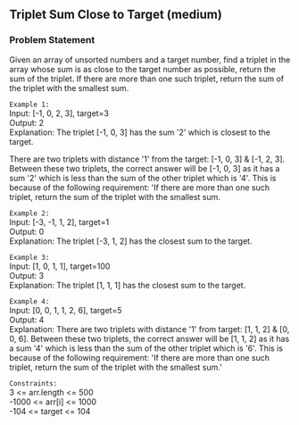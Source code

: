 ## Triplet Sum Close to Target (medium)
### Problem Statement
Given an array of unsorted numbers and a target number, find a triplet in the array whose sum is as close to the target number as possible, return the sum of the triplet. If there are more than one such triplet, return the sum of the triplet with the smallest sum.

`Example 1:` <br>
Input: [-1, 0, 2, 3], target=3  <br>
Output: 2 <br>
Explanation: The triplet [-1, 0, 3] has the sum '2' which is closest to the target. <br>

There are two triplets with distance '1' from the target: [-1, 0, 3] & [-1, 2, 3]. Between these two triplets, the correct answer will be [-1, 0, 3] as it has a sum '2' which is less than the sum of the other triplet which is '4'. This is because of the following requirement: 'If there are more than one such triplet, return the sum of the triplet with the smallest sum.<br>

`Example 2:` <br>
Input: [-3, -1, 1, 2], target=1 <br>
Output: 0 <br>
Explanation: The triplet [-3, 1, 2] has the closest sum to the target. <br>

`Example 3:` <br>
Input: [1, 0, 1, 1], target=100 <br>
Output: 3 <br>
Explanation: The triplet [1, 1, 1] has the closest sum to the target. <br>

`Example 4:` <br>
Input: [0, 0, 1, 1, 2, 6], target=5 <br>
Output: 4 <br>
Explanation: There are two triplets with distance '1' from target: [1, 1, 2] & [0, 0, 6]. Between these two triplets, the correct answer will be [1, 1, 2] as it has a sum '4' which is less than the sum of the other triplet which is '6'. This is because of the following requirement: 'If there are more than one such triplet, return the sum of the triplet with the smallest sum.' <br>

`Constraints:` <br>
3 <= arr.length <= 500 <br>
-1000 <= arr[i] <= 1000 <br>
-104 <= target <= 104